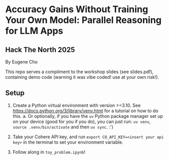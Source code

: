 # Accuracy Gains Without Training Your Own Model: Parallel Reasoning for LLM Apps
## Hack The North 2025
By Eugene Cho

This repo serves a compliment to the workshop slides (see slides.pdf), containing demo code (warning it was vibe coded! use at your own risk!).


## Setup
1. Create a Python virtual environment with version >=3.10. See https://docs.python.org/3/library/venv.html for a tutorial on how to do this.
a. Or optionally, if you have the `uv` Python package manager set up on your device (good for you if you do), you can just run: `uv venv`, `source .venv/bin/activate` and then `uv sync`. :')

2. Take your Cohere API key, and run `export CO_API_KEY=<insert your api key>` in the terminal to set your environment variable.

3. Follow along in `toy_problem.ipynb`!
